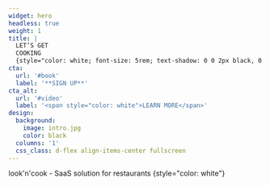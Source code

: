 ```yaml
---
widget: hero
headless: true
weight: 1
title: |
  LET’S GET
  COOKING
  {style="color: white; font-size: 5rem; text-shadow: 0 0 2px black, 0 0 2px black, 0 0 2px black, 0 0 2px black;"}
cta:
  url: '#book'
  label: '**SIGN UP**'
cta_alt:
  url: '#video'
  label: '<span style="color: white">LEARN MORE</span>'
design:
  background:
    image: intro.jpg
    color: black
  columns: '1'
  css_class: d-flex align-items-center fullscreen
---
```


look'n'cook - SaaS solution for restaurants
{style="color: white"}
